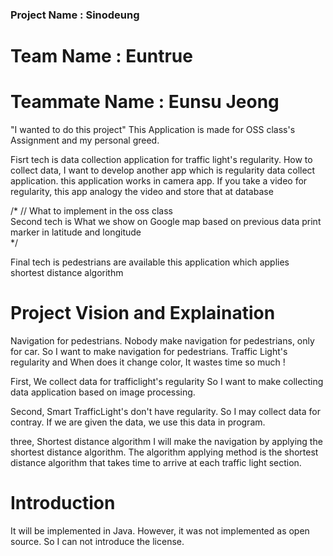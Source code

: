 ### Project Name : Sinodeung

# Team Name : Euntrue
# Teammate Name : Eunsu Jeong

"I wanted to do this project"
This Application is made for OSS class's Assignment and my personal greed.

Fisrt tech is data collection application for traffic light's regularity.
How to collect data, I want to develop another app which is regularity data collect application.
this application works in camera app.
If you take a video for regularity, this app analogy the video and store that at database

/* // What to implement in the oss class<br>
Second tech is What we show on Google map based on previous data
print marker in latitude and longitude <br>
*/

Final tech is pedestrians are available this application which applies shortest distance algorithm

# Project Vision and Explaination
Navigation for pedestrians.
Nobody make navigation for pedestrians, only for car.
So I want to make navigation for pedestrians.
Traffic Light's regularity and When does it change color, It wastes time so much !

First, We collect data for trafficlight's regularity
So I want to make collecting data application based on image processing.

Second, Smart TrafficLight's don't have regularity. So I may collect data for contray.
If we are given the data, we use this data in program.

three, Shortest distance algorithm
I will make the navigation by applying the shortest distance algorithm.
The algorithm applying method is the shortest distance algorithm that takes time to arrive at each traffic light section.

# Introduction
It will be implemented in Java.
However, it was not implemented as open source.
So I can not introduce the license.

